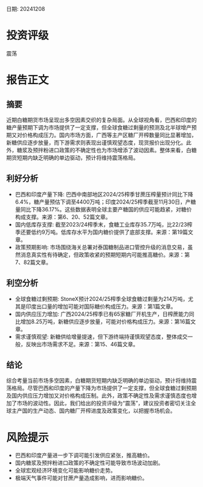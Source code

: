 
日期: 20241208

# 投资评级

震荡

# 报告正文

## 摘要

近期白糖期货市场呈现出多空因素交织的复杂局面。从全球视角看，巴西和印度的糖产量预期下调为市场提供了一定支撑，但全球食糖过剩量的预测及北半球增产预期又对价格构成压力。国内市场方面，广西等主产区糖厂开榨数量同比显著增加，新糖供应逐步放量，而下游需求则表现出谨慎观望态度，现货报价出现分化。此外，糖浆及预拌粉进口政策的不确定性也为市场增添了波动因素。整体来看，白糖期货短期内缺乏明确的单边驱动，预计将维持震荡格局。

## 利好分析

* 巴西和印度产量下降: 巴西中南部地区2024/25榨季甘蔗压榨量预计同比下降6.4%，糖产量预估下调至4400万吨；印度2024/25榨季截至11月30日，产糖量同比下降36.17%。这些数据表明全球主要产糖国的供应可能趋紧，对糖价构成支撑。来源：第6、20、52篇文章。
* 国内低库存支撑: 截至2023/24榨季末，食糖工业库存35.7万吨，比22/23榨季还要低约9万吨。低库存水平为国内糖价提供了底部支撑。来源：第19篇文章。
* 政策预期影响: 市场围绕海关总署对泰国糖制品进口管控升级的消息交易，虽然消息真实性有待确定，但政策收紧的预期短期内可能推高糖价。来源：第7、82篇文章。

## 利空分析

* 全球食糖过剩预期: StoneX预计2024/25榨季全球食糖过剩量为214万吨，尤其是印度出口量的增加可能对国际糖价构成压力。来源：第1篇文章。
* 国内供应压力增加: 广西2024/25榨季已有65家糖厂开机生产，日榨蔗能力同比增加8.25万吨，新糖供应逐步放量，可能对价格构成压力。来源：第16篇文章。
* 需求谨慎观望: 新糖供给增量提速，但下游终端持谨慎观望态度，整体成交一般，反映出市场需求不足。来源：第15、46篇文章。

## 结论

综合考量当前市场多空因素，白糖期货短期内缺乏明确的单边驱动，预计将维持震荡格局。尽管巴西和印度的产量下降为市场提供了一定支撑，但全球食糖过剩预期及国内供应压力增加又对价格构成压制。此外，政策不确定性及需求谨慎态度也增加了市场的波动性。因此，我们给出的投资评级为“震荡”，建议投资者密切关注全球主产国的生产动态、国内糖厂开榨进度及政策变化，以把握市场机会。

# 风险提示

* 巴西和印度产量进一步下调可能引发供应紧张，推高糖价。
* 国内糖浆及预拌粉进口政策的不确定性可能导致市场波动加剧。
* 全球宏观经济环境变化可能影响糖价走势。
* 极端天气事件可能对甘蔗产量造成影响，进而影响糖价。

